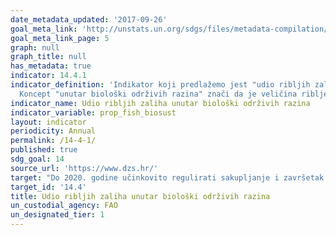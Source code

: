 ```yaml
---
date_metadata_updated: '2017-09-26'
goal_meta_link: 'http://unstats.un.org/sdgs/files/metadata-compilation/Metadata-Goal-14.pdf'
goal_meta_link_page: 5
graph: null
graph_title: null
has_metadata: true
indicator: 14.4.1
indicator_definition: 'Indikator koji predlažemo jest "udio ribljih zaliha unutar biološki održivih razina", a ne ograničenja. Stoga se neznatno razlikuje od indikatora 7.4 koji je trenutno uključen u "Milenijski razvojni ciljevi". FAO-ov Odbor za ribarstvo zatražio je izmjene (vidi Izvještaje 30. i 31. sjednice Odbora za ribarstvo u 2012. i 2014. godini) u opisu statusa zaliha na temelju održivosti kako bi se osiguralo pojašnjenje i smanjenje nesporazuma od strane šire javnosti.
  Koncept "unutar biološki održivih razina" znači da je veličina ribljeg fonda na ili viša od razine koja može proizvesti maksimalni održivi prinos. Procijenili smo 584 ribljih zaliha širom svijeta, što predstavlja 70% globalnih iskrcaja Svaka zaliha procijenjena je metodom opisanom u Tehničkom dokumentu 569 FAO-a. Ako zalihe imaju veličinu ispod razine koja može proizvesti maksimalni održivi prinos, zabilježeno je kao prekomjerno. Indikator mjeri% procijenjenih zaliha unutar biološki održivih razina.'
indicator_name: Udio ribljih zaliha unutar biološki održivih razina
indicator_variable: prop_fish_biosust
layout: indicator
periodicity: Annual  
permalink: /14-4-1/
published: true
sdg_goal: 14
source_url: 'https://www.dzs.hr/'
target: "Do 2020. godine učinkovito regulirati sakupljanje i završetak prekomjernog ribolova, ilegalne, neprijavljene i neregulirane ribolovne i destruktivne ribolovne prakse te provode znanstveno utemeljene planove gospodarenja radi vraćanja ribljih zaliha u najkraćem mogućem roku, barem do razine koja može proizvesti maksimalni održivi prinos kao što je određeno njihovim biološkim karakteristikama."
target_id: '14.4'
title: Udio ribljih zaliha unutar biološki održivih razina
un_custodial_agency: FAO
un_designated_tier: 1
---
```

